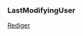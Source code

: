 ### LastModifyingUser

[Rediger](https://github.com/FMDatahub/DataDictionary/tree/main/Properties/Administratively/LastModifyingUser)
